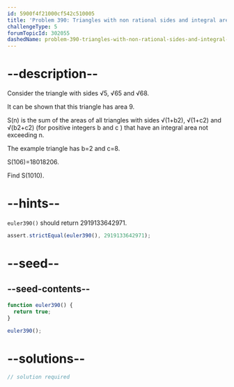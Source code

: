 ```yaml
---
id: 5900f4f21000cf542c510005
title: 'Problem 390: Triangles with non rational sides and integral area'
challengeType: 5
forumTopicId: 302055
dashedName: problem-390-triangles-with-non-rational-sides-and-integral-area
---
```


# --description--

Consider the triangle with sides √5, √65 and √68.

It can be shown that this triangle has area 9.

S(n) is the sum of the areas of all triangles with sides √(1+b2), √(1+c2) and √(b2+c2) (for positive integers b and c ) that have an integral area not exceeding n.

The example triangle has b=2 and c=8.

S(106)=18018206.

Find S(1010).

# --hints--

`euler390()` should return 2919133642971.

```js
assert.strictEqual(euler390(), 2919133642971);
```

# --seed--

## --seed-contents--

```js
function euler390() {
  return true;
}

euler390();
```

# --solutions--

```js
// solution required
```

